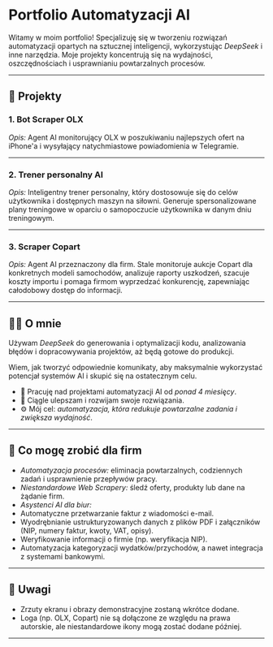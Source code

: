 # Portfolio Automatyzacji AI

Witamy w moim portfolio!
Specjalizuję się w tworzeniu rozwiązań automatyzacji opartych na sztucznej inteligencji, wykorzystując *DeepSeek* i inne narzędzia.
Moje projekty koncentrują się na wydajności, oszczędnościach i usprawnianiu powtarzalnych procesów.

---

## 📂 Projekty

### 1. Bot Scraper OLX
*Opis:*
Agent AI monitorujący OLX w poszukiwaniu najlepszych ofert na iPhone'a i wysyłający natychmiastowe powiadomienia w Telegramie.

---

### 2. Trener personalny AI
*Opis:*
Inteligentny trener personalny, który dostosowuje się do celów użytkownika i dostępnych maszyn na siłowni.
Generuje spersonalizowane plany treningowe w oparciu o samopoczucie użytkownika w danym dniu treningowym.

---

### 3. Scraper Copart
*Opis:*
Agent AI przeznaczony dla firm.
Stale monitoruje aukcje Copart dla konkretnych modeli samochodów, analizuje raporty uszkodzeń, szacuje koszty importu i
pomaga firmom wyprzedzać konkurencję, zapewniając całodobowy dostęp do informacji.

---

## 🧑‍💻 O mnie
Używam *DeepSeek* do generowania i optymalizacji kodu, analizowania błędów i dopracowywania projektów, aż będą gotowe do produkcji.

Wiem, jak tworzyć odpowiednie komunikaty, aby maksymalnie wykorzystać potencjał systemów AI i skupić się na ostatecznym celu.

- 🔧 Pracuję nad projektami automatyzacji AI od *ponad 4 miesięcy*.
- 🚀 Ciągle ulepszam i rozwijam swoje rozwiązania.
- ⚙️ Mój cel: *automatyzacja, która redukuje powtarzalne zadania i zwiększa wydajność*.

---

## 🔨 Co mogę zrobić dla firm
- *Automatyzacja procesów:* eliminacja powtarzalnych, codziennych zadań i usprawnienie przepływów pracy.
- *Niestandardowe Web Scrapery:* śledź oferty, produkty lub dane na żądanie firm.
- *Asystenci AI dla biur:*
- Automatyczne przetwarzanie faktur z wiadomości e-mail.
- Wyodrębnianie ustrukturyzowanych danych z plików PDF i załączników (NIP, numery faktur, kwoty, VAT, opisy).
- Weryfikowanie informacji o firmie (np. weryfikacja NIP).
- Automatyzacja kategoryzacji wydatków/przychodów, a nawet integracja z systemami bankowymi.

---

## 📌 Uwagi
- Zrzuty ekranu i obrazy demonstracyjne zostaną wkrótce dodane.
- Loga (np. OLX, Copart) nie są dołączone ze względu na prawa autorskie, ale niestandardowe ikony mogą zostać dodane później.

---
